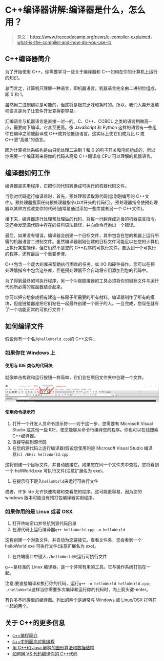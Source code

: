 # C++编译器讲解:编译器是什么，怎么用？

> 原文：<https://www.freecodecamp.org/news/c-compiler-explained-what-is-the-compiler-and-how-do-you-use-it/>

## C++编译器简介

为了开始使用 C++，你需要学习一些关于编译器和 C++如何在你的计算机上运行的知识。

总而言之，计算机只理解一种语言，即机器语言。机器语言完全由二进制位组成，即 0 和 1。

虽然用二进制编程是可能的，但这将是极其乏味和耗时的。所以，我们人类开发编程语言是为了让软件开发变得更容易。

汇编语言与机器语言是直接一对一的。C、C++、COBOL 之类的语言稍微高一点，需要向下编译。它甚至更高。像 JavaScript 和 Python 这样的语言有一些组件在编译之前被翻译成 C++或其他低级语言，这实际上使它们成为比 C 或 C++更“高级”的语言。

因为计算机体系结构是由只能处理二进制 1 和 0 的电子开关和电缆组成的，所以你需要一个编译器来将你的代码从高级 C++翻译成 CPU 可以理解的机器语言。

## 编译器如何工作

编译器是实用程序，它把你的代码转换成可执行的机器代码文件。

当您对代码运行编译器时，首先，预处理器读取源代码(您刚刚编写的 C++文件)。预处理器搜索任何预处理器指令(以#开头的代码行)。预处理器指令使预处理器以某种方式改变你的代码(通常是通过添加一些库或者另一个 C++文件)。

接下来，编译器逐行处理预处理后的代码，将每一行翻译成适当的机器语言指令。这还会发现源代码中存在的任何语法错误，并向命令行抛出一个错误。

最后，如果没有错误，编译器会创建一个目标文件，其中包含在您的机器上运行所需的机器语言二进制文件。虽然编译器刚刚创建的目标文件可能足以在您的计算机上执行某些操作，但它仍然不是您的 C++程序的可执行文件。要达到一个可执行的程序，还有最后一个重要步骤。

C++包含一个庞大的库来帮助执行困难的任务，如 I/O 和硬件操作。您可以在预处理器指令中包含这些库，但是预处理器不会自动将它们添加到您的代码中。

为了得到最终的可执行程序，另一个叫做链接器的工具必须将你的目标文件与运行代码所必需的库函数结合起来。

你可以把它想象成拥有建造一栋房子所需要的所有材料。编译器制作了所有的模块，但是链接器是把它们粘在一起最终创建一个房子的人。一旦完成，您现在就有了一个功能正常的可执行文件！

## **如何编译文件**

假设你有一个名为`helloWorld.cpp`的 C++文件…

### **如果你在 Windows 上**

#### **使用与 IDE 类似的代码块**

就像单击构建和运行按钮一样简单，它们会在项目文件夹中创建一个文件。

![img](img/718ab1620a1c1aa37c280efa85575b65.png)

#### **使用命令提示符**

1.  打开一个开发人员命令提示符——对于这一步，您需要有 Microsoft Visual Studio 或其他一些 IDE，使您能够从命令行编译您的程序。你也可以在线搜索 C++编译器。
2.  直接导航到源代码
3.  在您的源代码上运行编译器(假设您使用的是 Microsoft Visual Studio 编译器)`cl /EHsc helloWorld.cpp`

这将创建一个目标文件，并自动链接它。如果您在同一个文件夹中查找，您将看到一个 hellWorld.exe 可执行文件(注意扩展名为 exe)。

1.  在提示符下键入`helloWorld`来运行可执行文件

或者，许多 ide 允许快速构建和查看您的程序。这可能更容易，因为您的 windows 版本可能没有预打包编译器实用程序。

### **如果你用的是 Linux 或者 OSX**

1.  打开终端窗口并导航到源代码目录
2.  在源代码上运行编译器`g++ helloWorld.cpp -o helloWorld`

这将创建一个对象文件，并自动为您链接它。查看文件夹，您会看到一个 helloWorld.exe 可执行文件(注意扩展名为 exe)。

1.  在终端窗口中键入`./helloWorld`来运行可执行文件

g++是标准的 Linux 编译器，是一个非常有用的工具。它与操作系统打包在一起。

注意:要直接编译和执行你的代码，运行`g++ -o helloWorld helloWorld.cpp; ./helloWorld`这样当你需要多次编译和运行你的代码时，向上箭头键-enter。

有许多不同类型的编译器。列出的两个是通常与 Windows 或 Linux/OSX 打包在一起的两个。

## 关于 C++的更多信息

*   [c++编程简介](https://www.freecodecamp.org/news/the-c-plus-plus-programming-language/)
*   [c++中的面向对象编程](https://www.freecodecamp.org/news/object-oriented-programming-in-c/)
*   [用 C++和 Java 解释的图形算法和数据结构](https://www.freecodecamp.org/news/graph-algorithms-and-data-structures-explained-with-java-and-c-examples/)
*   [如何用 VS 代码编译你的 C++代码](https://www.freecodecamp.org/news/how-to-compile-your-c-code-in-visual-studio-code/)